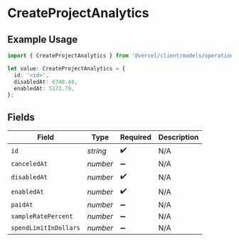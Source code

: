 # CreateProjectAnalytics

## Example Usage

```typescript
import { CreateProjectAnalytics } from '@vercel/client/models/operations';

let value: CreateProjectAnalytics = {
  id: '<id>',
  disabledAt: 6748.48,
  enabledAt: 5173.79,
};
```

## Fields

| Field                 | Type     | Required           | Description |
| --------------------- | -------- | ------------------ | ----------- |
| `id`                  | _string_ | :heavy_check_mark: | N/A         |
| `canceledAt`          | _number_ | :heavy_minus_sign: | N/A         |
| `disabledAt`          | _number_ | :heavy_check_mark: | N/A         |
| `enabledAt`           | _number_ | :heavy_check_mark: | N/A         |
| `paidAt`              | _number_ | :heavy_minus_sign: | N/A         |
| `sampleRatePercent`   | _number_ | :heavy_minus_sign: | N/A         |
| `spendLimitInDollars` | _number_ | :heavy_minus_sign: | N/A         |
